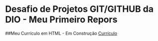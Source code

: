 # Desafio de Projetos GIT/GITHUB da DIO - Meu Primeiro Repors

##Meu Currículo em HTML - Em Construção
[Currículo](file:///C:/Users/rafael.prado/Desktop/DIO-GIT/Portugol/HTML/Meu%20Curriculo.html)


